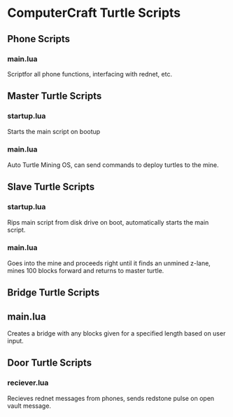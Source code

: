 # ComputerCraft Turtle Scripts

## Phone Scripts
### main.lua
Scriptfor all phone functions, interfacing with rednet, etc.

## Master Turtle Scripts
### startup.lua
Starts the main script on bootup
### main.lua
Auto Turtle Mining OS, can send commands to deploy turtles to the mine.

## Slave Turtle Scripts
### startup.lua
Rips main script from disk drive on boot, automatically starts the main script.
### main.lua
Goes into the mine and proceeds right until it finds an unmined z-lane, mines 100 blocks forward and returns to master turtle.

## Bridge Turtle Scripts
## main.lua
Creates a bridge with any blocks given for a specified length based on user input.

## Door Turtle Scripts
### reciever.lua
Recieves rednet messages from phones, sends redstone pulse on open vault message.
